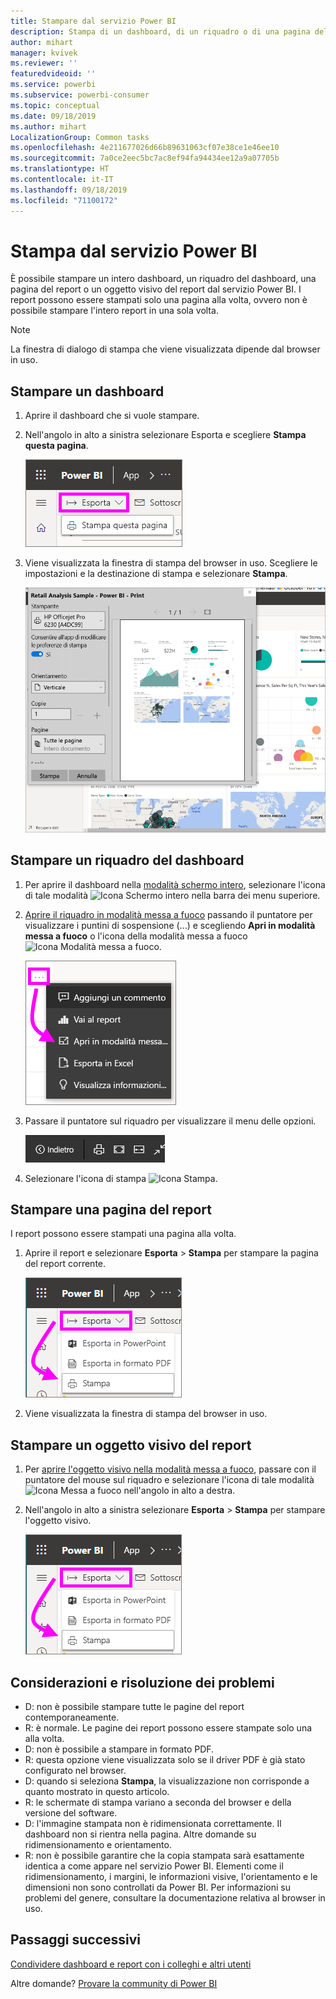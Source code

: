 ```yaml
---
title: Stampare dal servizio Power BI
description: Stampa di un dashboard, di un riquadro o di una pagina del report dal servizio Power BI.
author: mihart
manager: kvivek
ms.reviewer: ''
featuredvideoid: ''
ms.service: powerbi
ms.subservice: powerbi-consumer
ms.topic: conceptual
ms.date: 09/18/2019
ms.author: mihart
LocalizationGroup: Common tasks
ms.openlocfilehash: 4e211677026d66b89631063cf07e38ce1e46ee10
ms.sourcegitcommit: 7a0ce2eec5bc7ac8ef94fa94434ee12a9a07705b
ms.translationtype: HT
ms.contentlocale: it-IT
ms.lasthandoff: 09/18/2019
ms.locfileid: "71100172"
---
```

# <a name="printing-from-the-power-bi-service"></a>Stampa dal servizio Power BI
È possibile stampare un intero dashboard, un riquadro del dashboard, una pagina del report o un oggetto visivo del report dal servizio Power BI. I report possono essere stampati solo una pagina alla volta, ovvero non è possibile stampare l'intero report in una sola volta.

   > [!NOTE]
   > La finestra di dialogo di stampa che viene visualizzata dipende dal browser in uso.
   > 
## <a name="print-a-dashboard"></a>Stampare un dashboard
1. Aprire il dashboard che si vuole stampare.
2. Nell'angolo in alto a sinistra selezionare Esporta e scegliere **Stampa questa pagina**.
   
    ![Opzione Stampa dashboard](./media/end-user-print/power-bi-dashboard-print.png)
3. Viene visualizzata la finestra di stampa del browser in uso. Scegliere le impostazioni e la destinazione di stampa e selezionare **Stampa**.
   

   
    ![Finestra di dialogo Stampa](./media/end-user-print/power-bi-print-dash.png)

## <a name="print-a-dashboard-tile"></a>Stampare un riquadro del dashboard
1. Per aprire il dashboard nella [modalità schermo intero](end-user-focus.md), selezionare l'icona di tale modalità ![Icona Schermo intero](./media/end-user-print/power-bi-full-screen-icon.png) nella barra dei menu superiore.
3. [Aprire il riquadro in modalità messa a fuoco](end-user-focus.md) passando il puntatore per visualizzare i puntini di sospensione (...) e scegliendo **Apri in modalità messa a fuoco** o l'icona della modalità messa a fuoco ![Icona Modalità messa a fuoco](./media/end-user-print/power-bi-focus-icon.png).
   
    ![Menu di puntini di sospensione](./media/end-user-print/power-bi-menu-options.png)
4. Passare il puntatore sul riquadro per visualizzare il menu delle opzioni.
   
    ![Menu delle opzioni a schermo intero](./media/end-user-print/menu-options-new.png)
4. Selezionare l'icona di stampa ![Icona Stampa](./media/end-user-print/print-icon.png).     
   

## <a name="print-a-report-page"></a>Stampare una pagina del report
I report possono essere stampati una pagina alla volta.

1. Aprire il report e selezionare **Esporta** > **Stampa** per stampare la pagina del report corrente.
   
    ![Menu File di Power BI](./media/end-user-print/power-bi-report-print.png)
3. Viene visualizzata la finestra di stampa del browser in uso.
   


## <a name="print-a-report-visual"></a>Stampare un oggetto visivo del report
1. Per [aprire l'oggetto visivo nella modalità messa a fuoco](end-user-focus.md), passare con il puntatore del mouse sul riquadro e selezionare l'icona di tale modalità ![Icona Messa a fuoco](./media/end-user-print/power-bi-focus-icon.png) nell'angolo in alto a destra.

2. Nell'angolo in alto a sinistra selezionare **Esporta** > **Stampa** per stampare l'oggetto visivo.

    ![Menu File di Power BI](./media/end-user-print/power-bi-report-print.png)



## <a name="considerations-and-troubleshooting"></a>Considerazioni e risoluzione dei problemi

* D: non è possibile stampare tutte le pagine del report contemporaneamente.    
* R: è normale. Le pagine dei report possono essere stampate solo una alla volta.
* D: non è possibile a stampare in formato PDF.    
* R: questa opzione viene visualizzata solo se il driver PDF è già stato configurato nel browser.    
* D: quando si seleziona **Stampa**, la visualizzazione non corrisponde a quanto mostrato in questo articolo.    
* R: le schermate di stampa variano a seconda del browser e della versione del software.
* D: l'immagine stampata non è ridimensionata correttamente.  Il dashboard non si rientra nella pagina. Altre domande su ridimensionamento e orientamento.    
* R: non è possibile garantire che la copia stampata sarà esattamente identica a come appare nel servizio Power BI. Elementi come il ridimensionamento, i margini, le informazioni visive, l'orientamento e le dimensioni non sono controllati da Power BI. Per informazioni su problemi del genere, consultare la documentazione relativa al browser in uso.      

## <a name="next-steps"></a>Passaggi successivi
[Condividere dashboard e report con i colleghi e altri utenti](../service-share-dashboards.md)

Altre domande? [Provare la community di Power BI](http://community.powerbi.com/)

